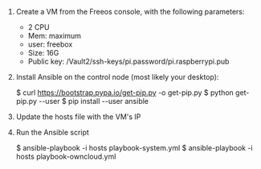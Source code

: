 1) Create a VM from the Freeos console, with the following parameters:
	- 2 CPU
	- Mem: maximum
	- user: freebox
	- Size: 16G
	- Public key: /Vault2/ssh-keys/pi.password/pi.raspberrypi.pub

2) Install Ansible on the control node (most likely your desktop):

	$ curl https://bootstrap.pypa.io/get-pip.py -o get-pip.py
	$ python get-pip.py --user
	$ pip install --user ansible

3) Update the hosts file with the VM's IP

4) Run the Ansible script

	$ ansible-playbook -i hosts playbook-system.yml
	$ ansible-playbook -i hosts playbook-owncloud.yml